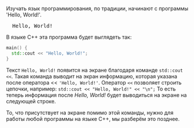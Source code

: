 Изучать язык программирования, по традиции, начинают с программы 'Hello, World!'.

<pre class='hexlet-basics-output'>
  Hello, World!
</pre>

В языке C++ эта программа будет выглядеть так:

```cpp
main() {
  std::cout << "Hello, World!";
}
```

Текст `Hello, World!` появится на экране благодаря команде `std::cout <<`.
Такая команда выводит на экран информацию, которая указана после оператора << `'Hello, World!'`.
Оператор `<<` позволяет строить цепочки, например: `std::cout << "Hello, World!" << "\n";`
То есть теперь информация после _Hello, World!_ будет выводиться на экране на следующей строке.

То, что присутствует на экране помимо этой команды, нужно для работы любой программы на языке C++, мы разберём это позднее.
